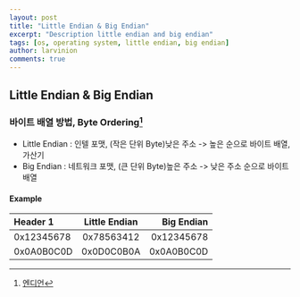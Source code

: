 ```yaml
---
layout: post
title: "Little Endian & Big Endian"
excerpt: "Description little endian and big endian"
tags: [os, operating system, little endian, big endian]
author: larvinion
comments: true
---
```


## Little Endian & Big Endian

### 바이트 배열 방법, Byte Ordering[^1]
* Little Endian : 인텔 포맷, (작은 단위 Byte)낮은 주소 -> 높은 순으로 바이트 배열, 가산기
* Big Endian : 네트워크 포맷, (큰 단위 Byte)높은 주소 -> 낮은 주소 순으로 바이트 배열

#### Example

| Header 1 | Little Endian | Big Endian |
|:--------|:-------:|--------:|
| 0x12345678  | 0x78563412  | 0x12345678  |
| 0x0A0B0C0D  | 0x0D0C0B0A  | 0x0A0B0C0D  |


[^1]: [엔디언](https://ko.wikipedia.org/wiki/%EC%97%94%EB%94%94%EC%96%B8)
